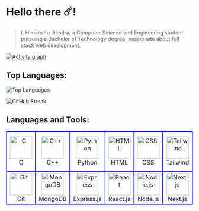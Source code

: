 # Hello there ☄️!


> I, Himanshu Jikadra, a Computer Science and Engineering student pursuing a Bachelor of Technology degree, passionate about full stack web development.

 [![Activity graph](http://github-profile-summary-cards.vercel.app/api/cards/profile-details?username=HimanshuJikadra015&theme=transparent)](https://github.com/HimanshuJikadra015/)

## Top Languages: 
![Top Languages](https://github-readme-stats.vercel.app/api/top-langs/?username=HimanshuJikadra015&show_icons=true&theme=transparent&layout=donut)

![GitHub Streak](https://github-readme-streak-stats.herokuapp.com/?user=HimanshuJikadra015&theme=transparent)

## Languages and Tools:

<table>
<tr>
<td align="center" width="96" style="border:2px solid blue">
        <a href="https://www.cprogramming.com/"><img src="https://skillicons.dev/icons?i=c" width="60" height="60" padding="5" alt="C" /></a>
        <br>C</br>
</td>
 
<td align="center" width="96" style="border:2px solid blue">
        <a href="https://www.w3schools.com/cpp/"><img src="https://skillicons.dev/icons?i=cpp" width="60" height="60" padding="5" alt="C++" /></a>
        <br>C++</br>
</td>
<td align="center" width="96" style="border:2px solid blue">
        <a href="https://www.python.org/"><img src="https://skillicons.dev/icons?i=py" width="60" height="60" padding="5" alt="Python" /></a>
        <br>Python</br>
</td>
<td align="center" width="96" style="border:2px solid blue">
        <a href="https://www.w3schools.com/html/"><img src="https://skillicons.dev/icons?i=html" width="60" height="60" padding="5" alt="HTML" /></a>
        <br>HTML</br>
</td>
<td align="center" width="96" style="border:2px solid blue">
        <a href="https://www.w3schools.com/css/"><img src="https://skillicons.dev/icons?i=css" width="60" height="60" padding="5" alt="CSS" /></a>
        <br>CSS</br>
</td>
<td align="center" width="96" style="border:2px solid blue">
        <a href="https://tailwindcss.com/"><img src="https://skillicons.dev/icons?i=tailwind" width="60" height="60" padding="5" alt="Tailwind" /></a>
        <br>Tailwind</br>
</td>
<td align="center" width="96" style="border:2px solid blue">
        <a href="https://developer.mozilla.org/en-US/docs/Web/JavaScript"><img src="https://skillicons.dev/icons?i=javascript" width="60" height="60" padding="5" alt="JavaScript" /></a>
        <br>JavaScript</br>
</td>
<td align="center" width="96" style="border:2px solid blue">
        <a href="https://code.visualstudio.com/"><img src="https://skillicons.dev/icons?i=vscode" width="60" height="60" padding="5" alt="VS Code" /></a>
        <br>VS Code</br>
</td>
<td align="center" width="96" style="border:2px solid blue">
        <a href="https://getbootstrap.com/"><img src="https://skillicons.dev/icons?i=bootstrap" width="60" height="60" padding="5" alt="Bootstrap"  /></a>
        <br>Bootstrap</br>
</td>
</tr>
<tr>
 <td align="center" width="96" style="border:2px solid blue">
        <a href="https://git-scm.com/"><img src="https://skillicons.dev/icons?i=git" width="60" height="60" padding="5" alt="Git" /></a>
        <br>Git</br>
</td>
<td align="center" width="96" style="border:2px solid blue">
        <a href="https://www.mongodb.com/"><img src="https://skillicons.dev/icons?i=mongodb" width="60" height="60" padding="5" alt="MongoDB" /></a>
        <br>MongoDB</br>
</td>
<td align="center" width="96" style="border:2px solid blue">
        <a href="https://expressjs.com/"><img src="https://skillicons.dev/icons?i=express" width="60" height="60" padding="5" alt="Express" /></a>
        <br>Express.js</br>
</td>
<td align="center" width="96" style="border:2px solid blue">
        <a href="https://react.dev/"><img src="https://skillicons.dev/icons?i=react" width="60" height="60" padding="5" alt="React" /></a>
        <br>React.js</br>
</td>
<td align="center" width="96" style="border:2px solid blue">
        <a href="https://nodejs.org/en"><img src="https://skillicons.dev/icons?i=nodejs" width="60" height="60" padding="5" alt="Node.js" /></a>
        <br>Node.js</br>
</td>
<td align="center" width="96" style="border:2px solid blue">
        <a href="https://nextjs.org/"><img src="https://skillicons.dev/icons?i=nextjs" width="60" height="60" padding="5" alt="Next.js" /></a>
        <br>Next.js</br>
</td>
<td align="center" width="96" style="border:2px solid blue">
        <a href="https://www.typescriptlang.org/"><img src="https://skillicons.dev/icons?i=ts" width="60" height="60" padding="5" alt="TypeScript" /></a>
        <br>TypeScript</br>
</td>
<td align="center" width="96" style="border:2px solid blue">
        <a href="https://www.postman.com/"><img src="https://skillicons.dev/icons?i=postman" width="60" height="60" padding="5" alt="Postman" /></a>
        <br>Postman</br>
</td>
<td align="center" width="96" style="border:2px solid blue">
        <a href="https://redis.io/"><img src="https://skillicons.dev/icons?i=redis" width="60" height="60" padding="5" alt="Redis" /></a>
        <br>Redis</br>
</td>
</tr>
</table>
